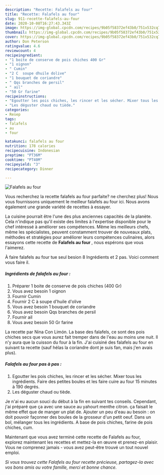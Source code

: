 ```yaml
---
description: "Recette: Falafels au four"
title: "Recette: Falafels au four"
slug: 911-recette-falafels-au-four
date: 2020-10-08T16:27:43.343Z
image: https://img-global.cpcdn.com/recipes/9b05f58372ef43b0/751x532cq70/falafels-au-four-photo-principale-de-la-recette.jpg
thumbnail: https://img-global.cpcdn.com/recipes/9b05f58372ef43b0/751x532cq70/falafels-au-four-photo-principale-de-la-recette.jpg
cover: https://img-global.cpcdn.com/recipes/9b05f58372ef43b0/751x532cq70/falafels-au-four-photo-principale-de-la-recette.jpg
author: Don Peterson
ratingvalue: 4.6
reviewcount: 4
recipeingredient:
- "1 boite de conserve de pois chiches 400 Gr"
- "1 oignon"
- " Cumin"
- "2 C  soupe dhuile dolive"
- "1 bouquet de coriandre"
- " Qqs branches de persil"
- " ail"
- "50 Gr farine"
recipeinstructions:
- "Egoutter les pois chiches, les rincer et les sécher. Mixer tous les ingrédients. Faire des petites boules et les faire cuire au four 15 minutes à 190 degrés."
- "Les déguster chaud ou tiède."
categories:
- Resep
tags:
- falafels
- au
- four

katakunci: falafels au four 
nutrition: 178 calories
recipecuisine: Indonesian
preptime: "PT36M"
cooktime: "PT40M"
recipeyield: "3"
recipecategory: Dinner

---
```



![Falafels au four](https://img-global.cpcdn.com/recipes/9b05f58372ef43b0/751x532cq70/falafels-au-four-photo-principale-de-la-recette.jpg)

Vous recherchez la recette falafels au four parfaite? ne cherchez plus! Nous vous fournissons uniquement le meilleur falafels au four ici. Nous avons également une grande variété de recettes à essayer.

La cuisine pourrait être l'une des plus anciennes capacités de la planète. Cela n'indique pas qu'il existe des limites à l'expertise disponible pour le chef intéressé à améliorer ses compétences. Même les meilleurs chefs, même les spécialistes, peuvent constamment trouver de nouveaux plats, méthodes et stratégies pour améliorer leurs compétences culinaires, alors essayons cette recette de <strong> Falafels au four </strong>, nous espérons que vous l'aimerez.

<!--inarticleads1-->

À faire falafels au four tue seul besion 8 Ingrédients et 2 pas. Voici comment vous faire il.

##### Ingrédients de falafels au four :

1. Préparer 1 boite de conserve de pois chiches (400 Gr)
1. Vous avez besoin 1 oignon
1. Fournir  Cumin
1. Fournir 2 C à soupe d&#39;huile d&#39;olive
1. Vous avez besoin 1 bouquet de coriandre
1. Vous avez besoin  Qqs branches de persil
1. Fournir  ail
1. Vous avez besoin 50 Gr farine


La recette par Nina Con Limón. La base des falafels, ce sont des pois chiches secs que vous aurez fait tremper dans de l&#39;eau au moins une nuit. Il n&#39;y aura que la cuisson du four à la fin. J&#39;ai cuisiné des falafels au four en suivant ta recette (sauf hélas la coriandre dont je suis fan, mais j&#39;en avais plus). 

<!--inarticleads2-->

##### Falafels au four pas à pas :

1. Egoutter les pois chiches, les rincer et les sécher. Mixer tous les ingrédients. Faire des petites boules et les faire cuire au four 15 minutes à 190 degrés.
1. Les déguster chaud ou tiède.


Je n&#39;ai eu aucun souci du début à la fin en suivant tes conseils. Cependant, j&#39;ai préparé que ça avec une sauce au yahourt menthe citron. ça faisait le même effet que de manger un plat de. Ajouter un peu d&#39;eau au besoin : on doit pouvoir façonner des boules de la grosseur d&#39;un petit oeuf. Dans un bol, mélanger tous les ingrédients. A base de pois chiches, farine de pois chiches, cum. 

<!--inarticleads1-->

<p>
Maintenant que vous avez terminé cette recette de Falafels au four, explorez maintenant les recettes et mettez-la en œuvre et prenez-en plaisir. Vous ne comprenez jamais - vous avez peut-être trouvé un tout nouvel emploi.
</p>

<p>
<i>Si vous trouvez cette Falafels au four recette précieuse, partagez-la avec vos bons amis ou votre famille, merci et bonne chance.</i>
</p>
